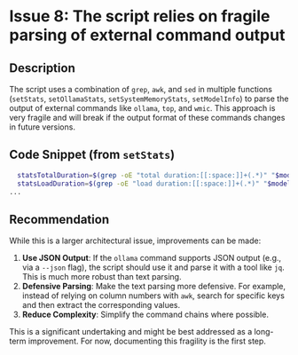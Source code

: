 # Issue 8: The script relies on fragile parsing of external command output

## Description
The script uses a combination of `grep`, `awk`, and `sed` in multiple functions (`setStats`, `setOllamaStats`, `setSystemMemoryStats`, `setModelInfo`) to parse the output of external commands like `ollama`, `top`, and `wmic`. This approach is very fragile and will break if the output format of these commands changes in future versions.

## Code Snippet (from `setStats`)
```bash
  statsTotalDuration=$(grep -oE "total duration:[[:space:]]+(.*)" "$modelStatsTxt" | awk '{ print $NF }')
  statsLoadDuration=$(grep -oE "load duration:[[:space:]]+(.*)" "$modelStatsTxt" | awk '{ print $NF }')
...
```

## Recommendation
While this is a larger architectural issue, improvements can be made:
1.  **Use JSON Output**: If the `ollama` command supports JSON output (e.g., via a `--json` flag), the script should use it and parse it with a tool like `jq`. This is much more robust than text parsing.
2.  **Defensive Parsing**: Make the text parsing more defensive. For example, instead of relying on column numbers with `awk`, search for specific keys and then extract the corresponding values.
3.  **Reduce Complexity**: Simplify the command chains where possible.

This is a significant undertaking and might be best addressed as a long-term improvement. For now, documenting this fragility is the first step.
